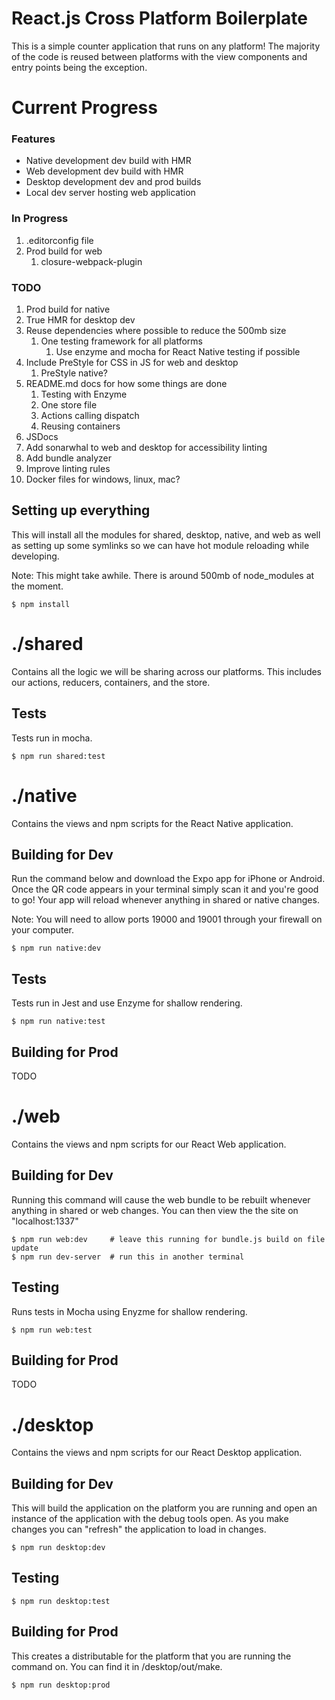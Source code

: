 # React.js Cross Platform Boilerplate
This is a simple counter application that runs on any platform! The majority of the code is reused between platforms with the view components and entry points being the exception.


# Current Progress
### Features
* Native development dev build with HMR
* Web development dev build with HMR
* Desktop development dev and prod builds
* Local dev server hosting web application

### In Progress
1. .editorconfig file
1. Prod build for web
    1. closure-webpack-plugin

### TODO
1. Prod build for native
1. True HMR for desktop dev
1. Reuse dependencies where possible to reduce the 500mb size
    1. One testing framework for all platforms
        1. Use enzyme and mocha for React Native testing if possible
1. Include PreStyle for CSS in JS for web and desktop
    1. PreStyle native?
1. README.md docs for how some things are done
    1. Testing with Enzyme
    1. One store file
    1. Actions calling dispatch
    1. Reusing containers
1. JSDocs
1. Add sonarwhal to web and desktop for accessibility linting
1. Add bundle analyzer
1. Improve linting rules
1. Docker files for windows, linux, mac?


## Setting up everything
This will install all the modules for shared, desktop, native, and web as well as setting up some symlinks so we can have hot module reloading while developing.

Note: This might take awhile. There is around 500mb of node_modules at the moment.
```
$ npm install
```


# ./shared
Contains all the logic we will be sharing across our platforms. This includes our actions, reducers, containers, and the store.

## Tests
Tests run in mocha.
```
$ npm run shared:test
```


# ./native
Contains the views and npm scripts for the React Native application.

## Building for Dev
Run the command below and download the Expo app for iPhone or Android. Once the QR code appears in your terminal simply scan it and you're good to go! Your app will reload whenever anything in shared or native changes.

Note: You will need to allow ports 19000 and 19001 through your firewall on your computer.
```
$ npm run native:dev
```

## Tests
Tests run in Jest and use Enzyme for shallow rendering.
```
$ npm run native:test
```

## Building for Prod
TODO



# ./web
Contains the views and npm scripts for our React Web application.

## Building for Dev
Running this command will cause the web bundle to be rebuilt whenever anything in shared or web changes. You can
then view the the site on "localhost:1337"
```
$ npm run web:dev     # leave this running for bundle.js build on file update
$ npm run dev-server  # run this in another terminal
```
## Testing
Runs tests in Mocha using Enyzme for shallow rendering.
```
$ npm run web:test
```

## Building for Prod
TODO



# ./desktop
Contains the views and npm scripts for our React Desktop application.

## Building for Dev
This will build the application on the platform you are running and open an instance of the application with
the debug tools open. As you make changes you can "refresh" the application to load in changes.

```
$ npm run desktop:dev
```

## Testing
```
$ npm run desktop:test
```

## Building for Prod
This creates a distributable for the platform that you are running the command on. You can find it in
/desktop/out/make.

```
$ npm run desktop:prod
```
